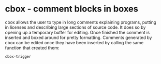 # cbox - comment blocks in boxes
cbox allows the user to type in long comments explaining programs, putting in licenses
and describing large sections of source code. It does so by opening up a temporary buffer
for editing. Once finished the comment is inserted and boxed around for pretty
formatting. Comments generated by cbox can be edited once they have been inserted
by calling the same function that created them:
```
cbox-trigger
```
